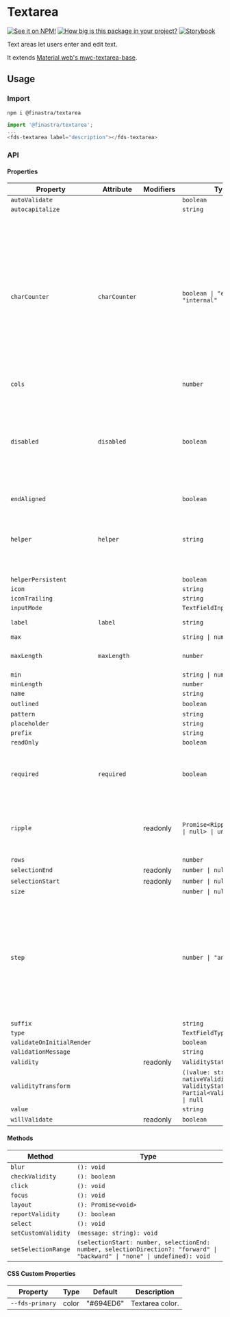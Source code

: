# Textarea

[![See it on NPM!](https://img.shields.io/npm/v/@finastra/textarea?style=for-the-badge)](https://www.npmjs.com/package/@finastra/textarea)
[![How big is this package in your project?](https://img.shields.io/bundlephobia/minzip/@finastra/textarea?style=for-the-badge)](https://bundlephobia.com/result?p=@finastra/textarea')
[![Storybook](https://shields.io/badge/-Play%20with%20this%20web%20component-2a0481?logo=storybook&style=for-the-badge)](https://finastra.github.io/finastra-design-system/?path=/story/forms-textarea--default)

Text areas let users enter and edit text.

It extends [Material web's mwc-textarea-base](https://github.com/material-components/material-web/tree/main/packages/textarea).

## Usage

### Import

```
npm i @finastra/textarea
```

```ts
import '@finastra/textarea';
...
<fds-textarea label="description"></fds-textarea>
```

### API

<!-- DOC -->

#### Properties

| Property                  | Attribute     | Modifiers | Type                                                                                 | Default    | Description                                                                                                                                                                                                       |
| ------------------------- | ------------- | --------- | ------------------------------------------------------------------------------------ | ---------- | ----------------------------------------------------------------------------------------------------------------------------------------------------------------------------------------------------------------- |
| `autoValidate`            |               |           | `boolean`                                                                            |            |                                                                                                                                                                                                                   |
| `autocapitalize`          |               |           | `string`                                                                             |            |                                                                                                                                                                                                                   |
| `charCounter`             | `charCounter` |           | `boolean \| "external" \| "internal"`                                                | false      | Requires `maxLength`to be set. Display character counter with max length. Textareas may display an "external" or "internal" charCounter. When `true`, textareas display an external character counter by default. |
| `cols`                    |               |           | `number`                                                                             |            |                                                                                                                                                                                                                   |
| `disabled`                | `disabled`    |           | `boolean`                                                                            | false      | Disabled state for the component. When `disabled` is set to `true`, the<br />component will not be added to form submission.                                                                                      |
| `endAligned`              |               |           | `boolean`                                                                            |            |                                                                                                                                                                                                                   |
| `helper`                  | `helper`      |           | `string`                                                                             | "helper"   | Helper text to display below the input. Display default only when focused.                                                                                                                                        |
| `helperPersistent`        |               |           | `boolean`                                                                            |            |                                                                                                                                                                                                                   |
| `icon`                    |               |           | `string`                                                                             |            |                                                                                                                                                                                                                   |
| `iconTrailing`            |               |           | `string`                                                                             |            |                                                                                                                                                                                                                   |
| `inputMode`               |               |           | `TextFieldInputMode`                                                                 |            |                                                                                                                                                                                                                   |
| `label`                   | `label`       |           | `string`                                                                             | "textarea" | Sets floating label value.                                                                                                                                                                                        |
| `max`                     |               |           | `string \| number`                                                                   |            |                                                                                                                                                                                                                   |
| `maxLength`               | `maxLength`   |           | `number`                                                                             | 0          | Maximum length input to accept.                                                                                                                                                                                   |
| `min`                     |               |           | `string \| number`                                                                   |            |                                                                                                                                                                                                                   |
| `minLength`               |               |           | `number`                                                                             |            |                                                                                                                                                                                                                   |
| `name`                    |               |           | `string`                                                                             |            |                                                                                                                                                                                                                   |
| `outlined`                |               |           | `boolean`                                                                            | true       |                                                                                                                                                                                                                   |
| `pattern`                 |               |           | `string`                                                                             |            |                                                                                                                                                                                                                   |
| `placeholder`             |               |           | `string`                                                                             |            |                                                                                                                                                                                                                   |
| `prefix`                  |               |           | `string`                                                                             |            |                                                                                                                                                                                                                   |
| `readOnly`                |               |           | `boolean`                                                                            |            |                                                                                                                                                                                                                   |
| `required`                | `required`    |           | `boolean`                                                                            | false      | Displays error state if value is empty and input is blurred.                                                                                                                                                      |
| `ripple`                  |               | readonly  | `Promise<RippleInterface \| null> \| undefined`                                      |            | Implement ripple getter for Ripple integration with mwc-formfield                                                                                                                                                 |
| `rows`                    |               |           | `number`                                                                             |            |                                                                                                                                                                                                                   |
| `selectionEnd`            |               | readonly  | `number \| null`                                                                     |            |                                                                                                                                                                                                                   |
| `selectionStart`          |               | readonly  | `number \| null`                                                                     |            |                                                                                                                                                                                                                   |
| `size`                    |               |           | `number \| null`                                                                     |            |                                                                                                                                                                                                                   |
| `step`                    |               |           | `number \| "any" \| null`                                                            |            | step can be a number or the keyword "any".<br /><br />Use `String` typing to pass down the value as a string and let the native<br />input cast internally as needed.                                             |
| `suffix`                  |               |           | `string`                                                                             |            |                                                                                                                                                                                                                   |
| `type`                    |               |           | `TextFieldType`                                                                      |            |                                                                                                                                                                                                                   |
| `validateOnInitialRender` |               |           | `boolean`                                                                            |            |                                                                                                                                                                                                                   |
| `validationMessage`       |               |           | `string`                                                                             |            |                                                                                                                                                                                                                   |
| `validity`                |               | readonly  | `ValidityState`                                                                      |            |                                                                                                                                                                                                                   |
| `validityTransform`       |               |           | `((value: string, nativeValidity: ValidityState) => Partial<ValidityState>) \| null` |            |                                                                                                                                                                                                                   |
| `value`                   |               |           | `string`                                                                             |            |                                                                                                                                                                                                                   |
| `willValidate`            |               | readonly  | `boolean`                                                                            |            |                                                                                                                                                                                                                   |

#### Methods

| Method              | Type                                                                                                                        |
| ------------------- | --------------------------------------------------------------------------------------------------------------------------- |
| `blur`              | `(): void`                                                                                                                  |
| `checkValidity`     | `(): boolean`                                                                                                               |
| `click`             | `(): void`                                                                                                                  |
| `focus`             | `(): void`                                                                                                                  |
| `layout`            | `(): Promise<void>`                                                                                                         |
| `reportValidity`    | `(): boolean`                                                                                                               |
| `select`            | `(): void`                                                                                                                  |
| `setCustomValidity` | `(message: string): void`                                                                                                   |
| `setSelectionRange` | `(selectionStart: number, selectionEnd: number, selectionDirection?: "forward" \| "backward" \| "none" \| undefined): void` |

#### CSS Custom Properties

| Property        | Type  | Default   | Description     |
| --------------- | ----- | --------- | --------------- |
| `--fds-primary` | color | "#694ED6" | Textarea color. |

<!-- /DOC -->
